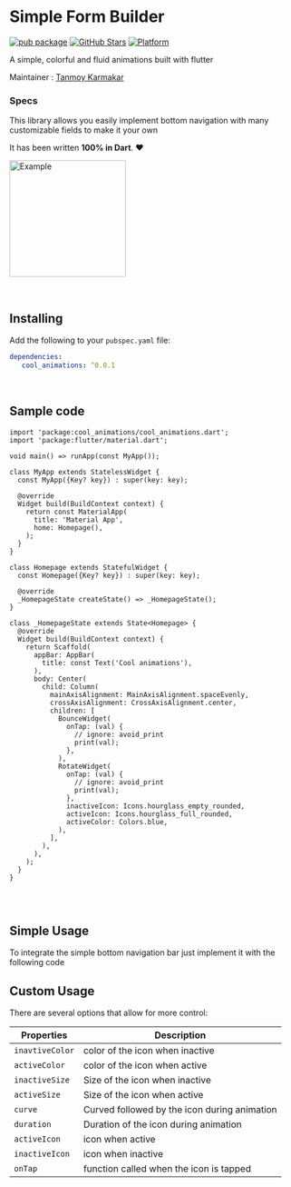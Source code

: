 # Simple Form Builder
[![pub package](https://img.shields.io/pub/v/simple_form_builder.svg)](https://pub.dev/packages/simple_form_builder)
[![GitHub Stars](https://img.shields.io/github/stars/tanmoy27112000/SimpleFormBuilder.svg?logo=github)](https://pub.dev/packages/simple_form_builder)
[![Platform](https://img.shields.io/badge/Platform-Android%20%7C%20IOS%20%7C%20Web-green)](https://img.shields.io/badge/Platform-Android%20%7C%20IOS%20%7C%20Web-green)

A simple, colorful and fluid animations built with flutter

Maintainer : [Tanmoy Karmakar](https://tanmoykarmakar.in)<br>


### Specs
<!-- [![pub](https://img.shields.io/pub/v/flash.svg?style=flat)](https://pub.dev/packages/flash) -->


This library allows you easily implement bottom navigation with many customizable fields to make it your own
<!-- multiple types of fields `text` , `checkbox`, `multiselect` , `datetime` , `date` , `time` , and `file upload`.
This package also provides additional remark options. -->

It has been written **100% in Dart**. ❤️

<p>
  <img width="205px" alt="Example" src="https://i.imgur.com/3uxKgfr.mp4"/>
</p>


<br>

## Installing
Add the following to your `pubspec.yaml` file:
```yaml
dependencies:
   cool_animations: ^0.0.1
```

<br>

## Sample code

```
import 'package:cool_animations/cool_animations.dart';
import 'package:flutter/material.dart';

void main() => runApp(const MyApp());

class MyApp extends StatelessWidget {
  const MyApp({Key? key}) : super(key: key);

  @override
  Widget build(BuildContext context) {
    return const MaterialApp(
      title: 'Material App',
      home: Homepage(),
    );
  }
}

class Homepage extends StatefulWidget {
  const Homepage({Key? key}) : super(key: key);

  @override
  _HomepageState createState() => _HomepageState();
}

class _HomepageState extends State<Homepage> {
  @override
  Widget build(BuildContext context) {
    return Scaffold(
      appBar: AppBar(
        title: const Text('Cool animations'),
      ),
      body: Center(
        child: Column(
          mainAxisAlignment: MainAxisAlignment.spaceEvenly,
          crossAxisAlignment: CrossAxisAlignment.center,
          children: [
            BounceWidget(
              onTap: (val) {
                // ignore: avoid_print
                print(val);
              },
            ),
            RotateWidget(
              onTap: (val) {
                // ignore: avoid_print
                print(val);
              },
              inactiveIcon: Icons.hourglass_empty_rounded,
              activeIcon: Icons.hourglass_full_rounded,
              activeColor: Colors.blue,
            ),
          ],
        ),
      ),
    );
  }
}


```

<br>

## Simple Usage

To integrate the simple bottom navigation bar just implement it with the following code


## Custom Usage
There are several options that allow for more control:

|  Properties  |   Description   |
|--------------|-----------------|
| `inavtiveColor` | color of the icon when inactive |
| `activeColor` | color of the icon when active |
| `inactiveSize` | Size of the icon when inactive |
| `activeSize` | Size of the icon when active |
| `curve` | Curved followed by the icon during animation |
| `duration` | Duration of the icon during animation |
| `activeIcon` | icon when active |
| `inactiveIcon` | icon when inactive |
| `onTap` | function called when the icon is tapped |
<br>